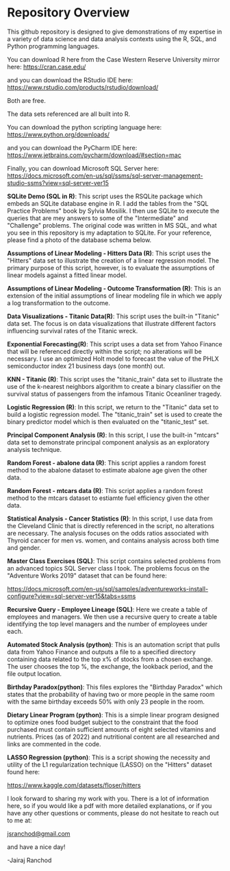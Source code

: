 # Repository Overview
This github repository is designed to give demonstrations of my expertise in a variety of data science and data analysis contexts using the R, SQL, and Python programming languages.

You can download R here from the Case Western Reserve University mirror here:
https://cran.case.edu/

and you can download the RStudio IDE here:
https://www.rstudio.com/products/rstudio/download/

Both are free.

The data sets referenced are all built into R.

You can download the python scripting language here:
https://www.python.org/downloads/

and you can download the PyCharm IDE here:
https://www.jetbrains.com/pycharm/download/#section=mac

Finally, you can download Microsoft SQL Server here:
https://docs.microsoft.com/en-us/sql/ssms/sql-server-management-studio-ssms?view=sql-server-ver15

**SQLite Demo (SQL in R)**:
This script uses the RSQLite package which embeds an SQLite database engine in R.  I add the tables from the "SQL Practice Problems" book by Sylvia Mosilik.  I then use SQLite to execute the queries that are mey answers to some of the "Intermediate" and "Challenge" problems.  The original code was written in MS SQL, and what you see in this repository is my adaptation to SQLite.  For your reference, please find a photo of the database schema below.

**Assumptions of Linear Modeling - Hitters Data (R)**: 
This script uses the "Hitters" data set to illustrate the creation of a linear regression model. The primary purpose of this script, however, is to evaluate the assumptions of linear models against a fitted linear model.

**Assumptions of Linear Modeling - Outcome Transformation (R)**:
This is an extension of the initial assumptions of linear modeling file in which we apply a log transformation to the outcome.

**Data Visualizations - Titanic Data(R)**: 
This script uses the built-in "Titanic" data set.  The focus is on data visualizations that illustrate different factors influencing survival rates of the Titanic wreck.

**Exponential Forecasting(R)**:
This script uses a data set from Yahoo Finance that will be referenced directly within the script; no alterations will be necessary.  I use an optimized Holt model to forecast the value of the PHLX semiconductor index 21 business days (one month) out.

**KNN - Titanic (R)**:
This script uses the "titanic_train" data set to illustrate the use of the k-nearest neighbors algorithm to create a binary classifier on the survival status of passengers from the infamous Titanic Oceanliner tragedy.

**Logistic Regression (R)**:
In this script, we return to the "Titanic" data set to build a logistic regression model.  The "titanic_train" set is used to create the binary predictor model which is then evaluated on the "titanic_test" set.

**Principal Component Analysis (R)**:
In this script, I use the built-in "mtcars" data set to demonstrate principal component analysis as an exploratory analysis technique.

**Random Forest - abalone data (R)**: 
This script applies a random forest method to the abalone dataset to estimate abalone age given the other data.

**Random Forest - mtcars data (R)**:
This script applies a random forest method to the mtcars dataset to estiamte fuel efficiency given the other data.

**Statistical Analysis - Cancer Statistics (R)**: 
In this script, I use data from the Cleveland Clinic that is directly referenced in the script, no alterations are necessary.  The analysis focuses on the odds ratios associated with Thyroid cancer for men vs. women, and contains analysis across both time and gender.

**Master Class Exercises (SQL)**:
This script contains selected problems from an advanced topics SQL Server class I took.  The problems focus on the "Adventure Works 2019" dataset that can be found here:

https://docs.microsoft.com/en-us/sql/samples/adventureworks-install-configure?view=sql-server-ver15&tabs=ssms

**Recursive Query - Employee Lineage (SQL)**:
Here we create a table of employees and managers.  We then use a recursive query to create a table identifying the top level managers and the number of employees under each.

**Automated Stock Analysis (python)**:
This is an automation script that pulls data from Yahoo Finance and outputs a file to a specified directory containing data related to the top x% of stocks from a chosen exchange.  The user chooses the top %, the exchange, the lookback period, and the file output location.

**Birthday Paradox(python)**:
This files explores the "Birthday Paradox" which states that the probability of having two or more people in the same room with the same birthday exceeds 50% with only 23 people in the room.

**Dietary Linear Program (python)**:
This is a simple linear program designed to optimize ones food budget subject to the constraint that the food purchased must contain sufficient amounts of eight selected vitamins and nutrients.  Prices (as of 2022) and nutritional content are all researched and links are commented in the code.

**LASSO Regression (python)**:
This is a script showing the necessity and utility of the L1 regularization technique (LASSO) on the "Hitters" dataset found here:

https://www.kaggle.com/datasets/floser/hitters


I look forward to sharing my work with you. There is a lot of information here, so if you would like a pdf with more detailed explanations, or if you have any other questions or comments, please do not hesitate to reach out to me at:

jsranchod@gmail.com

and have a nice day!

-Jairaj Ranchod
